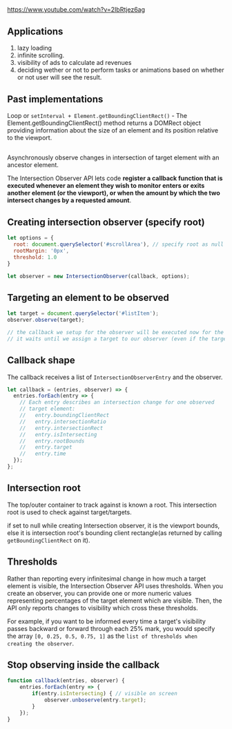 
##

https://www.youtube.com/watch?v=2IbRtjez6ag

## Applications

1. lazy loading
2. infinite scrolling.
3. visibility of ads to calculate ad revenues
4. deciding wether or not to perform tasks or animations based on whether or not user will see the result.

## Past implementations

Loop or `setInterval + Element.getBoundingClientRect()` - The Element.getBoundingClientRect() method returns a DOMRect object providing information about the size of an element and its position relative to the viewport.

##

Asynchronously observe changes in intersection of target element with an ancestor element.

The Intersection Observer API lets code **register a callback function that is executed whenever an element they wish to monitor enters or exits another element (or the viewport), or when the amount by which the two intersect changes by a requested amount**.

## Creating intersection observer (specify root)

```js
let options = {
  root: document.querySelector('#scrollArea'), // specify root as null if viewport relative
  rootMargin: '0px',
  threshold: 1.0
}

let observer = new IntersectionObserver(callback, options);
```

## Targeting an element to be observed

```js
let target = document.querySelector('#listItem');
observer.observe(target);

// the callback we setup for the observer will be executed now for the first time
// it waits until we assign a target to our observer (even if the target is currently not visible)
```

## Callback shape

The callback receives a list of `IntersectionObserverEntry` and the observer.

```js
let callback = (entries, observer) => {
  entries.forEach(entry => {
    // Each entry describes an intersection change for one observed
    // target element:
    //   entry.boundingClientRect
    //   entry.intersectionRatio
    //   entry.intersectionRect
    //   entry.isIntersecting
    //   entry.rootBounds
    //   entry.target
    //   entry.time
  });
};
```

## Intersection root

The top/outer container to track against is known a root.
This intersection root is used to check against target/targets.

if set to null while creating Intersection observer, it is the viewport bounds,
else it is intersection root's bounding client rectangle(as returned by calling `getBoundingClientRect` on it).

## Thresholds

Rather than reporting every infinitesimal change in how much a target element is visible, the Intersection Observer API uses thresholds. When you create an observer, you can provide one or more numeric values representing percentages of the target element which are visible. Then, the API only reports changes to visibility which cross these thresholds.

For example, if you want to be informed every time a target's visibility passes backward or forward through each 25% mark, you would specify the array `[0, 0.25, 0.5, 0.75, 1]` as the `list of thresholds when creating the observer`.

## Stop observing inside the callback

```js
function callback(entries, observer) {
    entries.forEach(entry => {
        if(entry.isIntersecting) { // visible on screen
            observer.unboserve(entry.target);
        }
    });
}
```